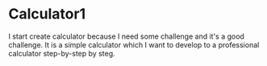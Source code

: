 # Calculator1
I start create calculator because I need some challenge and it's a good challenge. 
It is a simple calculator which I want to develop to a professional calculator step-by-step by steg.
